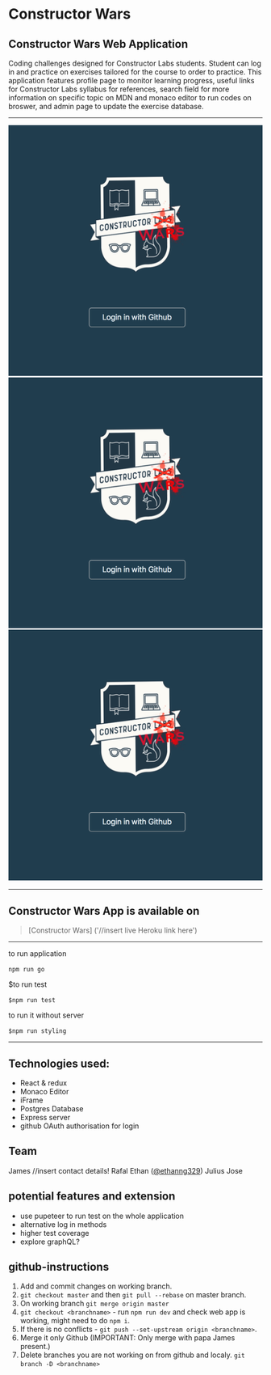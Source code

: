 # Constructor Wars

## Constructor Wars Web Application

Coding challenges designed for Constructor Labs students. Student can log in and practice on exercises tailored for the course to order to practice. This application features profile page to monitor learning progress, useful links for Constructor Labs syllabus for references, search field for more information on specific topic on MDN and monaco editor to run codes on broswer, and admin page to update the exercise database.

---

<img  width ="600px" src="./presentation/screenshots/screenshot1.png" alt="login Page"></img>
<img  width ="600px" src="./presentation/screenshots/screenshot1.png" alt="dashboard"></img>
<img  width ="600px" src="./presentation/screenshots/screenshot1.png" alt="code editor" ></img>

---

## Constructor Wars App is available on

> [Constructor Wars] ('//insert live Heroku link here')

---

to run application

```
npm run go
```

$to run test

```
$npm run test
```

to run it without server

```
$npm run styling
```

---

## Technologies used:

- React & redux
- Monaco Editor
- iFrame
- Postgres Database
- Express server
- github OAuth authorisation for login

## Team

James //insert contact details!
Rafal
Ethan ([@ethanng329](https://twitter.com/Ethanng329))
Julius
Jose

## potential features and extension
 
- use pupeteer to run test on the whole application
- alternative log in methods
- higher test coverage
- explore graphQL?






## github-instructions

1.  Add and commit changes on working branch.
2.  `git checkout master` and then `git pull --rebase` on master branch.
3.  On working branch `git merge origin master`
4.  `git checkout <branchname>` - run `npm run dev` and check web app is working, might need to do `npm i`.
5.  If there is no conflicts - `git push --set-upstream origin <branchname>`.
6.  Merge it only Github (IMPORTANT: Only merge with papa James present.)
7.  Delete branches you are not working on from github and localy. `git branch -D <branchname>`
